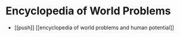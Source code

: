# Encyclopedia of World Problems

- [[push]] [[encyclopedia of world problems and human potential]]

